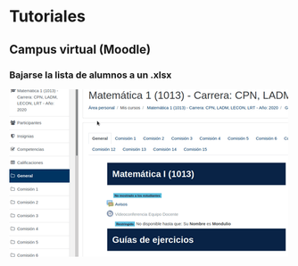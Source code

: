 # Tutoriales

## Campus virtual (Moodle)

### Bajarse la lista de alumnos a un .xlsx


![Bajarse lista alumnos del campus](/assets/tutoriales/bajarseLista.gif)
